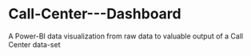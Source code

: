 # Call-Center---Dashboard
A Power-BI data visualization from raw data to valuable output of a Call Center data-set
